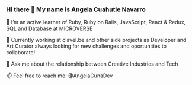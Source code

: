 ### Hi there 👋 My name is Angela Cuahutle Navarro




🌱 I’m an active learner of Ruby, Ruby on Rails, JavaScript, React & Redux, SQL and Database at MICROVERSE

🔭 Currently working at clavel.be and other side projects as Developer and Art Curator always looking for new challenges and oportunities to collaborate!

💬 Ask me about the relationship between Creative Industries and Tech

 📫 Feel free to reach me: @AngelaCunaDev




